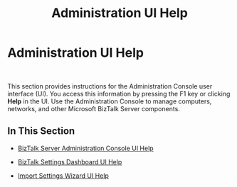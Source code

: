﻿---
title: Administration UI Help
TOCTitle: Administration UI Help
ms:assetid: 19de7d08-b7b1-4a25-a1ca-fbbea86cc708
ms:mtpsurl: https://msdn.microsoft.com/library/Aa559020(v=BTS.80)
ms:contentKeyID: 51526516
ms.date: 08/30/2017
mtps_version: v=BTS.80
---

# Administration UI Help

 

This section provides instructions for the Administration Console user interface (UI). You access this information by pressing the F1 key or clicking **Help** in the UI. Use the Administration Console to manage computers, networks, and other Microsoft BizTalk Server components.

## In This Section

  - [BizTalk Server Administration Console UI Help](biztalk-server-administration-console-ui-help.md)

  - [BizTalk Settings Dashboard UI Help](biztalk-settings-dashboard-ui-help.md)

  - [Import Settings Wizard UI Help](import-settings-wizard-ui-help.md)


